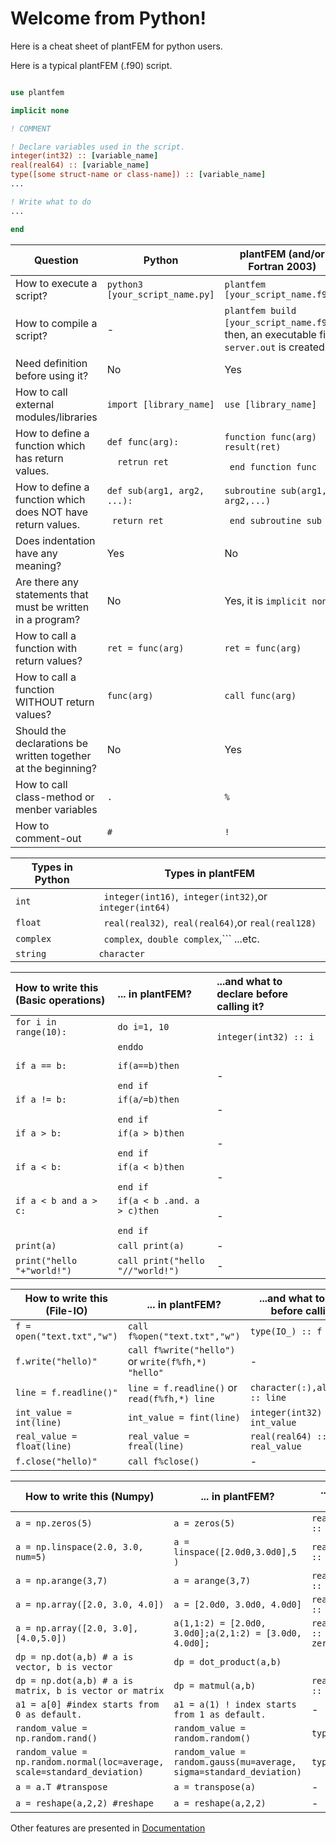 # Welcome from Python!


Here is a cheat sheet of plantFEM for python users.

Here is a typical plantFEM (.f90) script.

```fortran

use plantfem

implicit none

! COMMENT

! Declare variables used in the script.
integer(int32) :: [variable_name]
real(real64) :: [variable_name]
type([some struct-name or class-name]) :: [variable_name]
...

! Write what to do
...

end

```

| Question | Python | plantFEM (and/or Fortran 2003) |
| ---- | ---- | ---- |
| How to execute a script? | ```python3 [your_script_name.py]``` | ```plantfem [your_script_name.f90]``` |
| How to compile a script? | - | ```plantfem build [your_script_name.f90]```, then, an executable file ```server.out``` is created. |
| Need definition before using it? | No | Yes|
| How to call external modules/libraries | ```import [library_name]``` | ```use [library_name]``` |
| How to define a function which has return values. | ```def func(arg): ```<br>``` ```<br>```  retrun ret``` | ```function func(arg) result(ret) ```<br>``` ```<br>``` end function func``` |
| How to define a function which does NOT have return values. | ```def sub(arg1, arg2, ...): ```<br>``` ```<br>``` return ret``` | ```subroutine sub(arg1, arg2,...)  ```<br>``` ```<br>``` end subroutine sub``` |
| Does indentation have any meaning? | Yes | No |
| Are there any statements that must be written in a program? | No | Yes, it is ```implicit none```  |
| How to call a function with return values? | ```ret = func(arg)``` | ```ret = func(arg)``` |
| How to call a function WITHOUT return values? | ```func(arg)``` | ```call func(arg)``` |
|Should the declarations be written together at the beginning?　| No | Yes|
| How to call class-method or menber variables | ```.``` | ```%```|
| How to comment-out | ```#``` | ```!```|


| Types in Python | Types in plantFEM |
| ---- | ---- |
| ```int``` |``` integer(int16)```,``` integer(int32)```,or ```integer(int64)```|
| ```float``` |``` real(real32)```,``` real(real64)```,or ```real(real128)``` |
| ```complex``` |``` complex```,``` double complex```,``` ...etc. |
| ```string``` |```character``` |

| How to write this (Basic operations) | ... in plantFEM?         | ...and what to declare before calling it?|
| :---- | :---- | :---- |
| ```for i in range(10): ```<br>``` ```<br>``` ``` | ```do i=1, 10 ```<br>``` ```<br>``` enddo ``` |  ```integer(int32) :: i``` |
| ```if a == b: ```<br>``` ```<br>``` ``` | ```if(a==b)then ```<br>``` ```<br>``` end if ``` | - |
| ```if a != b: ```<br>``` ```<br>``` ``` | ```if(a/=b)then ```<br>``` ```<br>``` end if ``` | - |
| ```if a > b: ```<br>``` ```<br>``` ``` | ```if(a > b)then ```<br>``` ```<br>``` end if ``` | - |
| ```if a < b: ```<br>``` ```<br>``` ``` | ```if(a < b)then ```<br>``` ```<br>``` end if ``` | - |
| ```if a < b and a > c: ```<br>``` ```<br>``` ``` | ```if(a < b .and. a > c)then ```<br>``` ```<br>``` end if ``` | - |
| ```print(a) ``` |```call print(a)  ``` |- |
| ```print("hello "+"world!") ``` |```call print("hello "//"world!")  ``` |- |


| How to write this (File-IO) | ... in plantFEM?         | ...and what to declare before calling it?|
| ---- | ---- | ---- |
| ```f = open("text.txt","w")``` | ```call f%open("text.txt","w")``` | ```type(IO_) :: f``` |
| ```f.write("hello)"``` | ```call f%write("hello")``` or ```write(f%fh,*) "hello"```  | - |
| ```line = f.readline()"``` | ```line = f.readline()``` or ```read(f%fh,*) line```  | ```character(:),allocatable :: line``` |
| ```int_value = int(line)``` |``` int_value = fint(line) ```| ```integer(int32) :: int_value ```|
| ```real_value = float(line)``` |``` real_value = freal(line) ```| ```real(real64) :: real_value ```|
| ```f.close("hello)"``` | ```call f%close()``` | - |


| How to write this (Numpy) | ... in plantFEM?         | ...and what to declare before calling it?|
| ---- | ---- | ---- |
| ```a = np.zeros(5)``` | ```a = zeros(5)``` | ```real(real64),allocatable :: a(:)``` |
| ```a = np.linspace(2.0, 3.0, num=5)``` | ```a = linspace([2.0d0,3.0d0],5 )``` | ```real(real64),allocatable :: a(:)``` |
| ```a = np.arange(3,7)``` | ```a = arange(3,7)``` | ```real(real64),allocatable :: a(:)``` |
| ```a = np.array([2.0, 3.0, 4.0]) ``` | ```a = [2.0d0, 3.0d0, 4.0d0] ``` | ```real(real64),allocatable :: a(:)``` |
| ```a = np.array([2.0, 3.0],[4.0,5.0]) ``` | ```a(1,1:2) = [2.0d0, 3.0d0];a(2,1:2) = [3.0d0, 4.0d0]; ``` | ```real(real64),allocatable :: a(:,:); a = zeros(2,2)``` |
| ```dp = np.dot(a,b) # a is vector, b is vector``` | ```dp = dot_product(a,b)``` | ``` ``` |
| ```dp = np.dot(a,b) # a is matrix, b is vector or matrix``` | ```dp = matmul(a,b)``` | ```real(real64),allocatable :: dp(:) ! or dp(:,:)``` |
| ```a1 = a[0] #index starts from 0 as default.``` | ```a1 = a(1) ! index starts from 1 as default.``` | - |
| ```random_value = np.random.rand()``` |```random_value = random.random()``` |```type(Random_) :: random``` |
| ```random_value = np.random.normal(loc=average, scale=standard_deviation)``` |```random_value = random.gauss(mu=average, sigma=standard_deviation)``` |```type(Random_) :: random``` |
| ```a = a.T #transpose ``` |```a = transpose(a) ``` |- |
| ```a = reshape(a,2,2) #reshape ``` |```a = reshape(a,2,2) ``` |- |

Other features are presented in [Documentation](../Tutorial_std.md)
